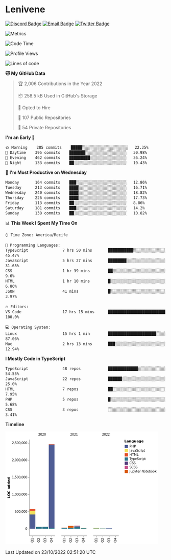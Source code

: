 # Lenivene

[![Discord Badge](https://img.shields.io/badge/-Lenivene%230715-black?style=flat-square&logo=Discord&logoColor=white)](http://discord.com/)
[![Email Badge](https://img.shields.io/badge/-lenivene@msn.com-black?style=flat-square&logo=Gmail&logoColor=white&link=mailto:lenivene@msn.com)](mailto:lenivene@msn.com)
[![Twitter Badge](https://img.shields.io/badge/-@enevinel-black?style=flat-square&logo=twitter&logoColor=white&link=https://twitter.com/enevinel)](https://twitter.com/enevinel)

<!-- https://github-readme-stats.vercel.app/api?username=lenivene&show_icons=true -->

<img src="https://metrics.lecoq.io/lenivene?template=classic&config.timezone=America%2FRecife" alt="Metrics" />

<!--START_SECTION:waka-->
![Code Time](http://img.shields.io/badge/Code%20Time-833%20hrs%2010%20mins-blue)

![Profile Views](http://img.shields.io/badge/Profile%20Views-0-blue)

![Lines of code](https://img.shields.io/badge/From%20Hello%20World%20I%27ve%20Written-3%20Million%20lines%20of%20code-blue)

**🐱 My GitHub Data** 

> 🏆 2,006 Contributions in the Year 2022
 > 
> 📦 258.5 kB Used in GitHub's Storage 
 > 
> 💼 Opted to Hire
 > 
> 📜 107 Public Repositories 
 > 
> 🔑 54 Private Repositories  
 > 
**I'm an Early 🐤** 

```text
🌞 Morning    285 commits    █████░░░░░░░░░░░░░░░░░░░░   22.35% 
🌆 Daytime    395 commits    ███████░░░░░░░░░░░░░░░░░░   30.98% 
🌃 Evening    462 commits    █████████░░░░░░░░░░░░░░░░   36.24% 
🌙 Night      133 commits    ██░░░░░░░░░░░░░░░░░░░░░░░   10.43%

```
📅 **I'm Most Productive on Wednesday** 

```text
Monday       164 commits    ███░░░░░░░░░░░░░░░░░░░░░░   12.86% 
Tuesday      213 commits    ████░░░░░░░░░░░░░░░░░░░░░   16.71% 
Wednesday    240 commits    ████░░░░░░░░░░░░░░░░░░░░░   18.82% 
Thursday     226 commits    ████░░░░░░░░░░░░░░░░░░░░░   17.73% 
Friday       113 commits    ██░░░░░░░░░░░░░░░░░░░░░░░   8.86% 
Saturday     181 commits    ███░░░░░░░░░░░░░░░░░░░░░░   14.2% 
Sunday       138 commits    ██░░░░░░░░░░░░░░░░░░░░░░░   10.82%

```


📊 **This Week I Spent My Time On** 

```text
⌚︎ Time Zone: America/Recife

💬 Programming Languages: 
TypeScript               7 hrs 50 mins       ███████████░░░░░░░░░░░░░░   45.47% 
JavaScript               5 hrs 27 mins       ████████░░░░░░░░░░░░░░░░░   31.65% 
CSS                      1 hr 39 mins        ██░░░░░░░░░░░░░░░░░░░░░░░   9.6% 
HTML                     1 hr 10 mins        █░░░░░░░░░░░░░░░░░░░░░░░░   6.86% 
JSON                     41 mins             █░░░░░░░░░░░░░░░░░░░░░░░░   3.97%

🔥 Editors: 
VS Code                  17 hrs 15 mins      █████████████████████████   100.0%

💻 Operating System: 
Linux                    15 hrs 1 min        █████████████████████░░░░   87.06% 
Mac                      2 hrs 13 mins       ███░░░░░░░░░░░░░░░░░░░░░░   12.94%

```

**I Mostly Code in TypeScript** 

```text
TypeScript               48 repos            █████████████░░░░░░░░░░░░   54.55% 
JavaScript               22 repos            ██████░░░░░░░░░░░░░░░░░░░   25.0% 
HTML                     7 repos             ██░░░░░░░░░░░░░░░░░░░░░░░   7.95% 
PHP                      5 repos             █░░░░░░░░░░░░░░░░░░░░░░░░   5.68% 
CSS                      3 repos             ░░░░░░░░░░░░░░░░░░░░░░░░░   3.41%

```


**Timeline**

![Chart not found](https://raw.githubusercontent.com/lenivene/lenivene/master/charts/bar_graph.png) 


 Last Updated on 23/10/2022 02:51:20 UTC
<!--END_SECTION:waka-->